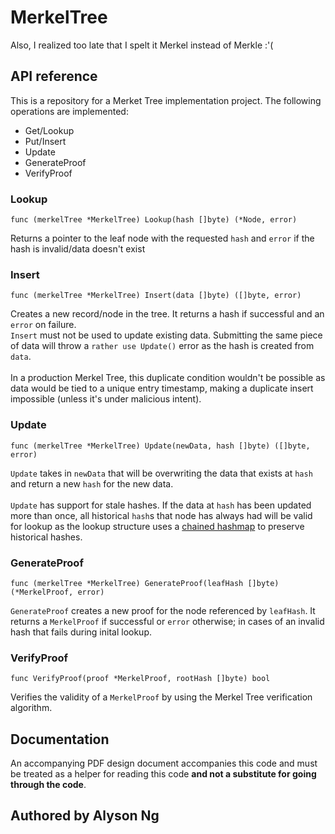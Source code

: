 # MerkelTree
Also, I realized too late that I spelt it Merkel instead of Merkle :'(


## API reference
This is a repository for a Merket Tree implementation project.  The following operations are implemented:
- Get/Lookup
- Put/Insert
- Update
- GenerateProof
- VerifyProof

### Lookup

```
func (merkelTree *MerkelTree) Lookup(hash []byte) (*Node, error)
```
Returns a pointer to the leaf node with the requested `hash` and `error` if the hash is invalid/data doesn't exist

### Insert
```
func (merkelTree *MerkelTree) Insert(data []byte) ([]byte, error)
```
Creates a new record/node in the tree. It returns a hash if successful and an `error` on failure.<br>
`Insert` must not be used to update existing data. Submitting the same piece of data will throw a `rather use Update()` error
as the hash is created from `data`.<br><br>
In a production Merkel Tree, this duplicate condition wouldn't be possible as data would be tied to a unique entry timestamp, making a duplicate insert impossible (unless it's under malicious intent).

### Update
```
func (merkelTree *MerkelTree) Update(newData, hash []byte) ([]byte, error)
```
`Update` takes in `newData` that will be overwriting the data that exists at `hash` and return a new `hash` for the new data.<br><br>
`Update` has support for stale hashes. If the data at `hash` has been updated more than once, all historical `hash`s that node has always had will be valid for lookup as the lookup structure uses a <a href="https://en.wikibooks.org/wiki/Data_Structures/Hash_Tables">chained hashmap</a> to preserve historical hashes.

### GenerateProof
```
func (merkelTree *MerkelTree) GenerateProof(leafHash []byte) (*MerkelProof, error)
```
`GenerateProof` creates a new proof for the node referenced by `leafHash`. It returns a `MerkelProof` if successful or `error` otherwise; in cases of an invalid hash that fails during inital lookup.

### VerifyProof
```
func VerifyProof(proof *MerkelProof, rootHash []byte) bool
```
Verifies the validity of a `MerkelProof` by using the Merkel Tree verification algorithm.

## Documentation

An accompanying PDF design document accompanies this code and must be treated as a helper for reading this code <b> and not a substitute for going through the code</b>.

## Authored by Alyson Ng
